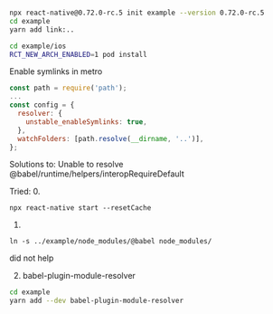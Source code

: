 
```sh

npx react-native@0.72.0-rc.5 init example --version 0.72.0-rc.5
cd example
yarn add link:..
```


```sh
cd example/ios
RCT_NEW_ARCH_ENABLED=1 pod install
```


Enable symlinks in metro
```js
const path = require('path');
...
const config = {
  resolver: {
    unstable_enableSymlinks: true,
  },
  watchFolders: [path.resolve(__dirname, '..')],
};
```

Solutions to:
Unable to resolve @babel/runtime/helpers/interopRequireDefault

Tried:
0.
```
npx react-native start --resetCache
```

1.
```
ln -s ../example/node_modules/@babel node_modules/
```
did not help

2. babel-plugin-module-resolver
```sh
cd example
yarn add --dev babel-plugin-module-resolver
```

```
```